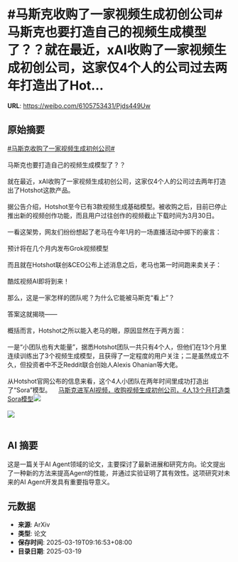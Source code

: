# #马斯克收购了一家视频生成初创公司# 马斯克也要打造自己的视频生成模型了？？就在最近，xAI收购了一家视频生成初创公司，这家仅4个人的公司过去两年打造出了Hot...

**URL**: https://weibo.com/6105753431/Pjds449Uw

## 原始摘要

<a href="https://m.weibo.cn/search?containerid=231522type%3D1%26t%3D10%26q%3D%23%E9%A9%AC%E6%96%AF%E5%85%8B%E6%94%B6%E8%B4%AD%E4%BA%86%E4%B8%80%E5%AE%B6%E8%A7%86%E9%A2%91%E7%94%9F%E6%88%90%E5%88%9D%E5%88%9B%E5%85%AC%E5%8F%B8%23&amp;extparam=%23%E9%A9%AC%E6%96%AF%E5%85%8B%E6%94%B6%E8%B4%AD%E4%BA%86%E4%B8%80%E5%AE%B6%E8%A7%86%E9%A2%91%E7%94%9F%E6%88%90%E5%88%9D%E5%88%9B%E5%85%AC%E5%8F%B8%23" data-hide=""><span class="surl-text">#马斯克收购了一家视频生成初创公司#</span></a> <br><br>马斯克也要打造自己的视频生成模型了？？<br><br>就在最近，xAI收购了一家视频生成初创公司，这家仅4个人的公司过去两年打造出了Hotshot这款产品。<br><br>据公告介绍，Hotshot至今已有3款视频生成基础模型。被收购之后，目前已停止推出新的视频创作功能，而且用户过往创作的视频截止下载时间为3月30日。<br><br>一看这架势，网友们纷纷想起了老马在今年1月的一场直播活动中掷下的豪言：<br><br>预计将在几个月内发布Grok视频模型<br><br>而且就在Hotshot联创&amp;CEO公布上述消息之后，老马也第一时间跑来卖关子：<br><br>酷炫视频AI即将到来！<br><br>那么，这是一家怎样的团队呢？为什么它能被马斯克“看上”？<br><br>答案这就揭晓——<br><br>概括而言，Hotshot之所以能入老马的眼，原因显然在于两方面：<br><br>一是“小团队也有大能量”，据悉Hotshot团队一共只有4个人，但他们在13个月里连续训练出了3个视频生成模型，且获得了一定程度的用户关注；二是虽然成立不久，但投资者中不乏Reddit联合创始人Alexis Ohanian等大佬。<br><br>从Hotshot官网公布的信息来看，这个4人小团队在两年时间里成功打造出了“Sora”模型。<a href="https://weibo.cn/sinaurl?u=https%3A%2F%2Fmp.weixin.qq.com%2Fs%2FDgYseRVqfOy8_HvZC5aFbg" data-hide=""><span class="url-icon"><img style="width: 1rem;height: 1rem" src="https://h5.sinaimg.cn/upload/2015/09/25/3/timeline_card_small_web_default.png" referrerpolicy="no-referrer"></span><span class="surl-text">马斯克进军AI视频，收购视频生成初创公司，4人13个月打造类Sora模型</span></a><img style="" src="https://tvax1.sinaimg.cn/large/006Fd7o3ly1hzlw0eaxtfj30sg0sgh3a.jpg" referrerpolicy="no-referrer"><br><br><img style="" src="https://tvax4.sinaimg.cn/large/006Fd7o3ly1hzlw0ig7kwj312u0o016t.jpg" referrerpolicy="no-referrer"><br><br>

## AI 摘要

这是一篇关于AI Agent领域的论文，主要探讨了最新进展和研究方向。论文提出了一种新的方法来提高Agent的性能，并通过实验证明了其有效性。这项研究对未来的AI Agent开发具有重要指导意义。

## 元数据

- **来源**: ArXiv
- **类型**: 论文
- **保存时间**: 2025-03-19T09:16:53+08:00
- **目录日期**: 2025-03-19
